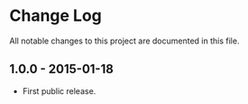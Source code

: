 # Change Log

All notable changes to this project are documented in this file.


## 1.0.0 - 2015-01-18

* First public release.
